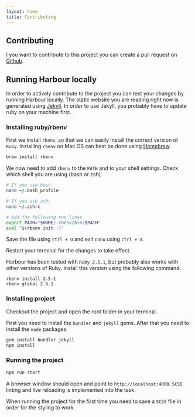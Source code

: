 ```yaml
---
layout: home
title: Contributing
---
```

## Contributing

I you want to contribute to this project you can create a pull request on [Github](https://github.com/AanZee/harbour).

## Running Harbour locally

In order to actively contribute to the project you can test your changes by running Harbour locally. The static website you are reading right now is generated using [Jekyll](https://jekyllrb.com/). In order to use Jekyll, you probably have to update ruby on your machine first.

### Installing ruby/rbenv

First we install `rbenv`, so that we can easily install the correct version of `Ruby`. Installing `rbenv` on Mac OS can best be done using [Homebrew](https://brew.sh/).

```bash
brew install rbenv
```

We now need to add `rbenv` to the `PATH` and to your shell settings. Check which shell you are using (bash or zsh).

```bash
# If you use bash 
nano ~/.bash_profile

# If you use zsh:
nano ~/.zshrc

# Add the following two lines
export PATH="$HOME/.rbenv/bin:$PATH"
eval "$(rbenv init -)"
```

Save the file using `ctrl + O` and exit `nano` using `ctrl + X`.

Restart your terminal for the changes to take effect.

Harbour has been tested with `Ruby 2.5.1`, but probably also works with other versions of Ruby. Install this version using the following command.

```
rbenv install 2.5.1
rbenv global 2.5.1
```

### Installing project

Checkout the project and open the root folder in your terminal. 

First you need to install the `bundler` and `jekyll` gems. After that you need to install the `node` packages.

```bash
gem install bundler jekyll
npm install
```

### Running the project

```bash
npm run start
```

A browser window should open and point to `http://localhost:4000`. `SCSS` linting and live reloading is implemented into the task. 

When running the project for the first time you need to save a `SCSS` file in order for the styling to work.